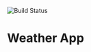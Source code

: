 ![Build Status](https://github.com/hiteshhv/Weather_App/workflows/Android%20Pull%20Request%20&%20Master%20CI/badge.svg)
<h1> Weather App </h1>

